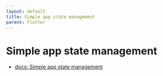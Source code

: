```yaml
---
layout: default
title: Simple app state management
parent: Flutter
---
```


# Simple app state management

- [docs: Simple app state management](https://docs.flutter.dev/development/data-and-backend/state-mgmt/simple)




